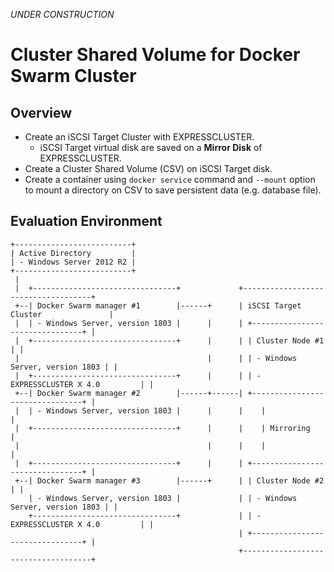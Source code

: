 *UNDER CONSTRUCTION*

# Cluster Shared Volume for Docker Swarm Cluster
## Overview
- Create an iSCSI Target Cluster with EXPRESSCLUSTER.
  - iSCSI Target virtual disk are saved on a **Mirror Disk** of EXPRESSCLUSTER.
- Create a Cluster Shared Volume (CSV) on iSCSI Target disk.
- Create a container using ```docker service``` command and ```--mount``` option to mount a directory on CSV to save persistent data (e.g. database file).

## Evaluation Environment
```
+--------------------------+
| Active Directory         |
| - Windows Server 2012 R2 |
+--------------------------+
 |
 |  +--------------------------------+             +------------------------------------+
 +--| Docker Swarm manager #1        |------+      | iSCSI Target Cluster               |
 |  | - Windows Server, version 1803 |      |      | +--------------------------------+ |
 |  +--------------------------------+      |      | | Cluster Node #1                | |
 |                                          |      | | - Windows Server, version 1803 | |
 |  +--------------------------------+      |      | | - EXPRESSCLUSTER X 4.0         | |
 +--| Docker Swarm manager #2        |------+------| +--------------------------------+ |
 |  | - Windows Server, version 1803 |      |      |    |                               |
 |  +--------------------------------+      |      |    | Mirroring                     |
 |                                          |      |    |                               |
 |  +--------------------------------+      |      | +--------------------------------+ |
 +--| Docker Swarm manager #3        |------+      | | Cluster Node #2                | |
    | - Windows Server, version 1803 |             | | - Windows Server, version 1803 | |
    +--------------------------------+             | | - EXPRESSCLUSTER X 4.0         | |
                                                   | +--------------------------------+ |
                                                   +------------------------------------+
```
